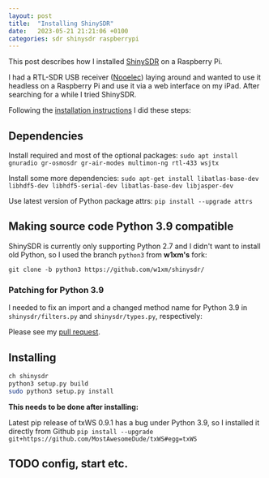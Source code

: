 ```yaml
---
layout: post
title:  "Installing ShinySDR"
date:   2023-05-21 21:21:06 +0100
categories: sdr shinysdr raspberrypi
---
```


This post describes how I installed [ShinySDR][shinysdr] on a Raspberry Pi.

I had a RTL-SDR USB receiver ([Nooelec][nooelec]) laying around and wanted to use it headless on a Raspberry Pi and use it via a web interface on my iPad. After searching for a while I tried ShinySDR.

Following the [installation instructions][install-shinysdr] I did these steps:

## Dependencies

Install required and most of the optional packages: `sudo apt install gnuradio gr-osmosdr gr-air-modes multimon-ng rtl-433 wsjtx`

Install some more dependencies: `sudo apt-get install libatlas-base-dev libhdf5-dev libhdf5-serial-dev libatlas-base-dev libjasper-dev`

Use latest version of Python package attrs: `pip install --upgrade attrs`



## Making source code Python 3.9 compatible

ShinySDR is currently only supporting Python 2.7 and I didn't want to install old Python, so I used the branch `python3` from **w1xm's** fork:

`git clone -b python3 https://github.com/w1xm/shinysdr/`

### Patching for Python 3.9

I needed to fix an import and a changed method name for Python 3.9 in `shinysdr/filters.py` and `shinysdr/types.py`, respectively:









Please see my [pull request][w1xm-pr].

## Installing

```bash
ch shinysdr
python3 setup.py build
sudo python3 setup.py install
```
**This needs to be done after installing:**

Latest pip release of txWS 0.9.1 has a bug under Python 3.9, so I installed it directly from Github `pip install --upgrade git+https://github.com/MostAwesomeDude/txWS#egg=txWS`
## TODO config, start etc.

[shinysdr]: https://shinysdr.switchb.org/
[nooelec]: https://www.nooelec.com/store/sdr/sdr-receivers/nesdr-smartee-sdr.html
[install-shinysdr]: https://shinysdr.switchb.org/manual/installation
[w1xm-pr]: https://github.com/w1xm/shinysdr/pull/1
